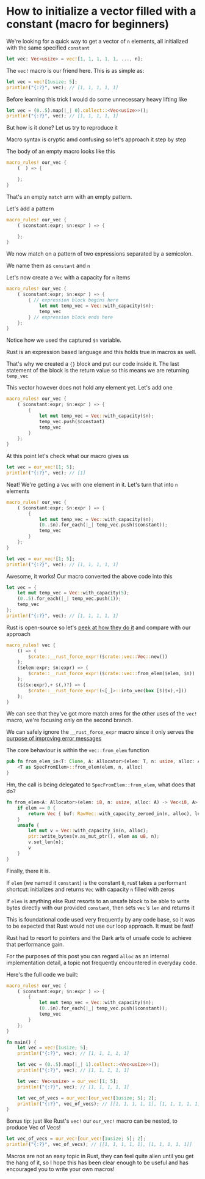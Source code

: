 # How to initialize a vector filled with a constant (macro for beginners)

We're looking for a quick way to get a vector of `n` elements, all initialized with the same specified `constant`

```rust
let vec: Vec<usize> = vec![1, 1, 1, 1, 1, ..., n];
```

The `vec!` macro is our friend here. This is as simple as:

```rust
let vec = vec![1usize; 5];
println!("{:?}", vec); // [1, 1, 1, 1, 1]
```

Before learning this trick I would do some unnecessary heavy lifting like

```rust
let vec = (0..5).map(|_| 0).collect::<Vec<usize>>();
println!("{:?}", vec); // [1, 1, 1, 1, 1]
```

But how is it done? Let us try to reproduce it

Macro syntax is cryptic amd confusing so let's approach it step by step

The body of an empty macro looks like this

```rust
macro_rules! our_vec {
    (  ) => {

    };
}
```

That's an empty `match` arm with an empty pattern.

Let's add a pattern

```rust
macro_rules! our_vec {
    ( $constant:expr; $n:expr ) => {

    };
}
```

We now match on a pattern of two expressions separated by a semicolon.

We name them as `constant` and `n`

Let's now create a `Vec` with a capacity for `n` items

```rust
macro_rules! our_vec {
    ( $constant:expr; $n:expr ) => {
        { // expression block begins here
            let mut temp_vec = Vec::with_capacity($n);
            temp_vec
        } // expression block ends here
    };
}
```

Notice how we used the captured `$n` variable.

Rust is an expression based language and this holds true in macros as well.

That's why we created a `{}` block and put our code inside it. The last statement of the block is the return value so
this means we are returning `temp_vec`

This vector however does not hold any element yet. Let's add one

```rust
macro_rules! our_vec {
    ( $constant:expr; $n:expr ) => {
        {
            let mut temp_vec = Vec::with_capacity($n);
            temp_vec.push($constant)
            temp_vec
        }
    };
}
```

At this point let's check what our macro gives us

```rust
let vec = our_vec![1; 5];
println!("{:?}", vec); // [1]
```

Neat! We're getting a `Vec` with one element in it. Let's turn that into `n` elements

```rust
macro_rules! our_vec {
    ( $constant:expr; $n:expr ) => {
        {
            let mut temp_vec = Vec::with_capacity($n);
            (0..$n).for_each(|_| temp_vec.push($constant));
            temp_vec
        }
    };
}
```

```rust
let vec = our_vec![1; 5];
println!("{:?}", vec); // [1, 1, 1, 1, 1]
```

Awesome, it works! Our macro converted the above code into this

```rust
let vec = {
    let mut temp_vec = Vec::with_capacity(5);
    (0..5).for_each(|_| temp_vec.push(1));
    temp_vec
};
println!("{:?}", vec); // [1, 1, 1, 1, 1]
```

Rust is open-source so let's [peek at how they do it](https://doc.rust-lang.org/src/alloc/macros.rs.html#42-52) and compare with our approach

```rust
macro_rules! vec {
    () => (
        $crate::__rust_force_expr!($crate::vec::Vec::new())
    );
    ($elem:expr; $n:expr) => (
        $crate::__rust_force_expr!($crate::vec::from_elem($elem, $n))
    );
    ($($x:expr),+ $(,)?) => (
        $crate::__rust_force_expr!(<[_]>::into_vec(box [$($x),+]))
    );
}
```

We can see that they've got more match arms for the other uses of the `vec!` macro, we're focusing only on the second branch.

We can safely ignore the `__rust_force_expr` macro since it only serves the [purpose of improving error messages](https://stackoverflow.com/questions/70402502/what-exactly-does-rust-force-expr-do)

The core behaviour is within the `vec::from_elem` function

```rust
pub fn from_elem_in<T: Clone, A: Allocator>(elem: T, n: usize, alloc: A) -> Vec<T, A> {
    <T as SpecFromElem>::from_elem(elem, n, alloc)
}
```

Hm, the call is being delegated to `SpecFromElem::from_elem`, what does that do?

```rust
fn from_elem<A: Allocator>(elem: i8, n: usize, alloc: A) -> Vec<i8, A> {
    if elem == 0 {
        return Vec { buf: RawVec::with_capacity_zeroed_in(n, alloc), len: n };
    }
    unsafe {
        let mut v = Vec::with_capacity_in(n, alloc);
        ptr::write_bytes(v.as_mut_ptr(), elem as u8, n);
        v.set_len(n);
        v
    }
}
```

Finally, there it is.

If `elem` (we named it `constant`) is the constant `0`, rust takes a performant shortcut: initializes and returns `Vec` with capacity `n` filled with zeros

If `elem` is anything else Rust resorts to an unsafe block to be able to write bytes directly with our provided `constant`, then sets `vec`'s `len` and returns it

This is foundational code used very frequently by any code base, so it was to be expected that Rust would not use our loop approach. It must be fast!

Rust had to resort to pointers and the Dark arts of unsafe code to achieve that performance gain.

For the purposes of this post you can regard `alloc` as an internal implementation detail, a topic not frequently encountered in everyday code.

Here's the full code we built:

```rust
macro_rules! our_vec {
    ( $constant:expr; $n:expr ) => {
        {
            let mut temp_vec = Vec::with_capacity($n);
            (0..$n).for_each(|_| temp_vec.push($constant));
            temp_vec
        }
    };
}

fn main() {
    let vec = vec![1usize; 5];
    println!("{:?}", vec); // [1, 1, 1, 1, 1]

    let vec = (0..5).map(|_| 1).collect::<Vec<usize>>();
    println!("{:?}", vec); // [1, 1, 1, 1, 1]

    let vec: Vec<usize> = our_vec![1; 5];
    println!("{:?}", vec); // [1, 1, 1, 1, 1]

    let vec_of_vecs = our_vec![our_vec![1usize; 5]; 2];
    println!("{:?}", vec_of_vecs); // [[1, 1, 1, 1, 1], [1, 1, 1, 1, 1]]
}
```

Bonus tip: just like Rust's `vec!` our `our_vec!` macro can be nested, to produce Vec of Vecs!

```rust
let vec_of_vecs = our_vec![our_vec![1usize; 5]; 2];
println!("{:?}", vec_of_vecs); // [[1, 1, 1, 1, 1], [1, 1, 1, 1, 1]]
```

Macros are not an easy topic in Rust, they can feel quite alien until you get the hang of it,
so I hope this has been clear enough to be useful and has encouraged you to write your own macros!